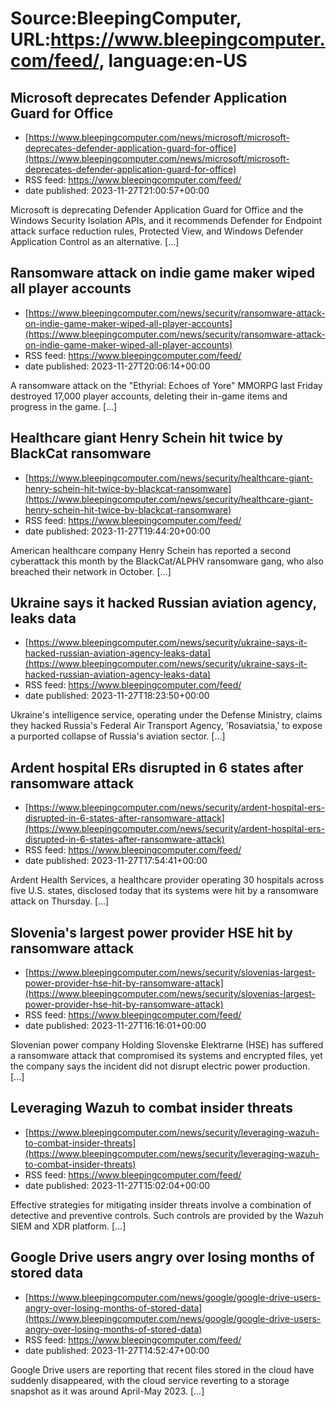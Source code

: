 # Source:BleepingComputer, URL:https://www.bleepingcomputer.com/feed/, language:en-US

## Microsoft deprecates Defender Application Guard for Office
 - [https://www.bleepingcomputer.com/news/microsoft/microsoft-deprecates-defender-application-guard-for-office](https://www.bleepingcomputer.com/news/microsoft/microsoft-deprecates-defender-application-guard-for-office)
 - RSS feed: https://www.bleepingcomputer.com/feed/
 - date published: 2023-11-27T21:00:57+00:00

Microsoft is deprecating Defender Application Guard for Office and the Windows Security Isolation APIs, and it recommends Defender for Endpoint attack surface reduction rules, Protected View, and Windows Defender Application Control as an alternative. [...]

## Ransomware attack on indie game maker wiped all player accounts
 - [https://www.bleepingcomputer.com/news/security/ransomware-attack-on-indie-game-maker-wiped-all-player-accounts](https://www.bleepingcomputer.com/news/security/ransomware-attack-on-indie-game-maker-wiped-all-player-accounts)
 - RSS feed: https://www.bleepingcomputer.com/feed/
 - date published: 2023-11-27T20:06:14+00:00

A ransomware attack on the "Ethyrial: Echoes of Yore" MMORPG last Friday destroyed 17,000 player accounts, deleting their in-game items and progress in the game. [...]

## Healthcare giant Henry Schein hit twice by BlackCat ransomware
 - [https://www.bleepingcomputer.com/news/security/healthcare-giant-henry-schein-hit-twice-by-blackcat-ransomware](https://www.bleepingcomputer.com/news/security/healthcare-giant-henry-schein-hit-twice-by-blackcat-ransomware)
 - RSS feed: https://www.bleepingcomputer.com/feed/
 - date published: 2023-11-27T19:44:20+00:00

American healthcare company Henry Schein has reported a second cyberattack this month by the BlackCat/ALPHV ransomware gang, who also breached their network in October. [...]

## Ukraine says it hacked Russian aviation agency, leaks data
 - [https://www.bleepingcomputer.com/news/security/ukraine-says-it-hacked-russian-aviation-agency-leaks-data](https://www.bleepingcomputer.com/news/security/ukraine-says-it-hacked-russian-aviation-agency-leaks-data)
 - RSS feed: https://www.bleepingcomputer.com/feed/
 - date published: 2023-11-27T18:23:50+00:00

Ukraine's intelligence service, operating under the Defense Ministry, claims they hacked Russia's Federal Air Transport Agency, 'Rosaviatsia,' to expose a purported collapse of Russia's aviation sector. [...]

## Ardent hospital ERs disrupted in 6 states after ransomware attack
 - [https://www.bleepingcomputer.com/news/security/ardent-hospital-ers-disrupted-in-6-states-after-ransomware-attack](https://www.bleepingcomputer.com/news/security/ardent-hospital-ers-disrupted-in-6-states-after-ransomware-attack)
 - RSS feed: https://www.bleepingcomputer.com/feed/
 - date published: 2023-11-27T17:54:41+00:00

Ardent Health Services, a healthcare provider operating 30 hospitals across five U.S. states, disclosed today that its systems were hit by a ransomware attack on Thursday. [...]

## Slovenia's largest power provider HSE hit by ransomware attack
 - [https://www.bleepingcomputer.com/news/security/slovenias-largest-power-provider-hse-hit-by-ransomware-attack](https://www.bleepingcomputer.com/news/security/slovenias-largest-power-provider-hse-hit-by-ransomware-attack)
 - RSS feed: https://www.bleepingcomputer.com/feed/
 - date published: 2023-11-27T16:16:01+00:00

Slovenian power company Holding Slovenske Elektrarne (HSE) has suffered a ransomware attack that compromised its systems and encrypted files, yet the company says the incident did not disrupt electric power production. [...]

## Leveraging Wazuh to combat insider threats
 - [https://www.bleepingcomputer.com/news/security/leveraging-wazuh-to-combat-insider-threats](https://www.bleepingcomputer.com/news/security/leveraging-wazuh-to-combat-insider-threats)
 - RSS feed: https://www.bleepingcomputer.com/feed/
 - date published: 2023-11-27T15:02:04+00:00

Effective strategies for mitigating insider threats involve a combination of detective and preventive controls. Such controls are provided by the Wazuh SIEM and XDR platform. [...]

## Google Drive users angry over losing months of stored data
 - [https://www.bleepingcomputer.com/news/google/google-drive-users-angry-over-losing-months-of-stored-data](https://www.bleepingcomputer.com/news/google/google-drive-users-angry-over-losing-months-of-stored-data)
 - RSS feed: https://www.bleepingcomputer.com/feed/
 - date published: 2023-11-27T14:52:47+00:00

Google Drive users are reporting that recent files stored in the cloud have suddenly disappeared, with the cloud service reverting to a storage snapshot as it was around April-May 2023. [...]

